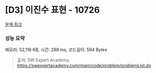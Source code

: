 # [D3] 이진수 표현 - 10726 

[문제 링크](https://swexpertacademy.com/main/code/problem/problemDetail.do?contestProbId=AXRSXf_a9qsDFAXS) 

### 성능 요약

메모리: 52,116 KB, 시간: 288 ms, 코드길이: 594 Bytes



> 출처: SW Expert Academy, https://swexpertacademy.com/main/code/problem/problemList.do